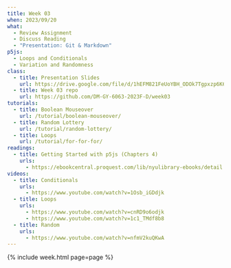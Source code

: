 ```yaml
---
title: Week 03
when: 2023/09/20
what:
  - Review Assignment
  - Discuss Reading
  - "Presentation: Git & Markdown"
p5js:
  - Loops and Conditionals
  - Variation and Randomness
class:
  - title: Presentation Slides
    url: https://drive.google.com/file/d/1hEFM821FeUoYBH_ODOk7Tgpxzp6K6ojo/
  - title: Week 03 repo
    url: https://github.com/DM-GY-6063-2023F-D/week03
tutorials:
  - title: Boolean Mouseover
    url: /tutorial/boolean-mouseover/
  - title: Random Lottery
    url: /tutorial/random-lottery/
  - title: Loops
    url: /tutorial/for-for-for/
readings:
  - title: Getting Started with p5js (Chapters 4)
    urls:
      - https://ebookcentral.proquest.com/lib/nyulibrary-ebooks/detail.action?docID=4333728
videos:
  - title: Conditionals
    urls:
      - https://www.youtube.com/watch?v=1Osb_iGDdjk
  - title: Loops
    urls:
      - https://www.youtube.com/watch?v=cnRD9o6odjk
      - https://www.youtube.com/watch?v=1c1_TMdf8b8
  - title: Random
    urls:
      - https://www.youtube.com/watch?v=nfmV2kuQKwA
---
```

{% include week.html page=page %}
